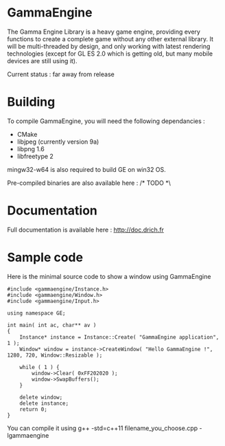 # GammaEngine
The Gamma Engine Library is a heavy game engine, providing every functions to create a complete game without any other external library. It will be multi-threaded by design, and only working with latest rendering technologies (except for GL ES 2.0 which is getting old, but many mobile devices are still using it).

Current status : far away from release

# Building
To compile GammaEngine, you will need the following dependancies :
 * CMake
 * libjpeg (currently version 9a)
 * libpng 1.6
 * libfreetype 2

mingw32-w64 is also required to build GE on win32 OS.

Pre-compiled binaries are also available here :
/* TODO *\

# Documentation
Full documentation is available here : http://doc.drich.fr

# Sample code
Here is the minimal source code to show a window using GammaEngine
```
#include <gammaengine/Instance.h>
#include <gammaengine/Window.h>
#include <gammaengine/Input.h>

using namespace GE;

int main( int ac, char** av )
{
	Instance* instance = Instance::Create( "GammaEngine application", 1 );
	Window* window = instance->CreateWindow( "Hello GammaEngine !", 1280, 720, Window::Resizable );

	while ( 1 ) {
		window->Clear( 0xFF202020 );
		window->SwapBuffers();
	}

	delete window;
	delete instance;
	return 0;
}
```
You can compile it using g++ -std=c++11 filename_you_choose.cpp -lgammaengine
